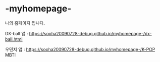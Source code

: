 # -myhomepage-
나의 홈페이지 입니다.

DX-ball 앱 : https://sooha20090728-debug.github.io/myhomepage-/dx-ball.html

우민지 앱 : https://sooha20090728-debug.github.io/myhomepage-/K-POP MBTI


